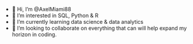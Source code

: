 - 👋 Hi, I’m @AxelMiami88
- 👀 I’m interested in SQL, Python & R
- 🌱 I’m currently learning data science & data analytics
- 💞️ I’m looking to collaborate on everything that can will help expand my horizon in coding.

<!---
AxelMiami88/AxelMiami88 is a ✨ special ✨ repository because its `README.md` (this file) appears on your GitHub profile.
You can click the Preview link to take a look at your changes.
--->
